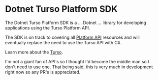 # Dotnet Turso Platform SDK

The Dotnet Turso Platform SDK is a ... Dotnet ... library for developing applications using the Turso Platform API. 

The SDK is on track to covering all [Platform API](https://docs.turso.tech/api-reference/introduction) resources and will eventually replace the need to use the Turso API with C#.

Learn more about the [Turso](https://docs.turso.tech/introduction).

I'm not a giant fan of API's so I thought I'd become the middle man so I don't need to use one. That being said, this is very much in development right now so any PR's is appreciated.
